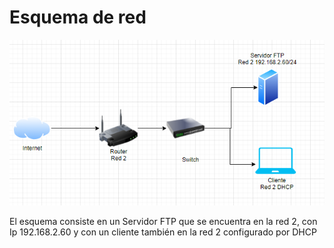 # Esquema de red

![fichero](/imagenes/red.PNG)

El esquema consiste en un Servidor FTP que se encuentra en la red 2, con Ip 192.168.2.60 y con un cliente también en la red 2 configurado por DHCP
